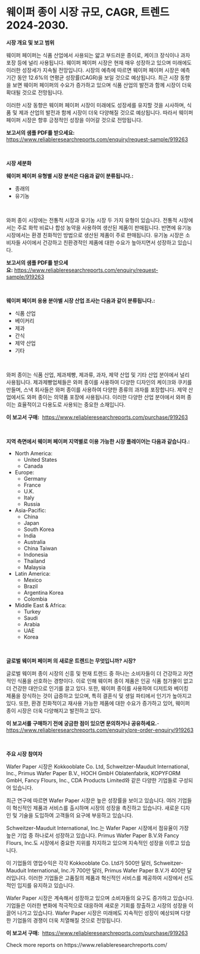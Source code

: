 <p><h1>웨이퍼 종이 시장 규모, CAGR, 트렌드 2024-2030.</h1></p><p><strong>시장 개요 및 보고 범위</strong></p>
<p><p>웨이퍼 페이퍼는 식품 산업에서 사용되는 얇고 부드러운 종이로, 케이크 장식이나 과자 포장 등에 널리 사용됩니다. 웨이퍼 페이퍼 시장은 현재 매우 성장하고 있으며 미래에도 이러한 성장세가 지속될 전망입니다. 시장의 예측에 따르면 웨이퍼 페이퍼 시장은 예측 기간 동안 12.6%의 연평균 성장률(CAGR)을 보일 것으로 예상됩니다. 최근 시장 동향을 보면 웨이퍼 페이퍼의 수요가 증가하고 있으며 식품 산업의 발전과 함께 시장이 더욱 확대될 것으로 전망됩니다.</p><p>이러한 시장 동향은 웨이퍼 페이퍼 시장이 미래에도 성장세를 유지할 것을 시사하며, 식품 및 제과 산업의 발전과 함께 시장이 더욱 다양해질 것으로 예상됩니다. 따라서 웨이퍼 페이퍼 시장은 향후 긍정적인 성장을 이어갈 것으로 전망됩니다.</p></p>
<p><strong>보고서의 샘플 PDF를 받으세요:</strong> <a href="https://www.reliableresearchreports.com/enquiry/request-sample/919263">https://www.reliableresearchreports.com/enquiry/request-sample/919263</a></p>
<p>&nbsp;</p>
<p><strong>시장 세분화</strong></p>
<p><strong>웨이퍼 페이퍼 유형별 시장 분석은 다음과 같이 분류됩니다.:</strong></p>
<p><ul><li>종래의</li><li>유기농</li></ul></p>
<p>&nbsp;</p>
<p><p>와퍼 종이 시장에는 전통적 시장과 유기농 시장 두 가지 유형이 있습니다. 전통적 시장에서는 주로 화학 비료나 합성 농약을 사용하여 생산된 제품이 판매됩니다. 반면에 유기농 시장에서는 환경 친화적인 방법으로 생산된 제품이 주로 판매됩니다. 유기농 시장은 소비자들 사이에서 건강하고 친환경적인 제품에 대한 수요가 높아지면서 성장하고 있습니다.</p></p>
<p><strong>보고서의 샘플 PDF를 받으세요:</strong>&nbsp;<a href="https://www.reliableresearchreports.com/enquiry/request-sample/919263">https://www.reliableresearchreports.com/enquiry/request-sample/919263</a></p>
<p>&nbsp;</p>
<p><strong> 웨이퍼 페이퍼 응용 분야별 시장 산업 조사는 다음과 같이 분류됩니다.:</strong></p>
<p><ul><li>식품 산업</li><li>베이커리</li><li>제과</li><li>간식</li><li>제약 산업</li><li>기타</li></ul></p>
<p>&nbsp;</p>
<p><p>와퍼 종이는 식품 산업, 제과제빵, 제과류, 과자, 제약 산업 및 기타 산업 분야에서 널리 사용됩니다. 제과제빵업체들은 와퍼 종이를 사용하여 다양한 디자인의 케이크와 쿠키를 만들며, 스낵 회사들은 와퍼 종이를 사용하여 다양한 종류의 과자를 포장합니다. 제약 산업에서도 와퍼 종이는 의약품 포장에 사용됩니다. 이러한 다양한 산업 분야에서 와퍼 종이는 효율적이고 다용도로 사용되는 중요한 소재입니다.</p></p>
<p><strong>이 보고서 구매:</strong>&nbsp; <a href="https://www.reliableresearchreports.com/purchase/919263">https://www.reliableresearchreports.com/purchase/919263</a></p>
<p>&nbsp;</p>
<p><strong>지역 측면에서 웨이퍼 페이퍼 지역별로 이용 가능한 시장 플레이어는 다음과 같습니다.:</strong></p>
<p><ul>
    <li>
        North America:
        <ul>
            <li>United States</li>
            <li>Canada</li>
        </ul>
    </li>
    <li>
        Europe:
        <ul>
            <li>Germany</li>
            <li>France</li>
            <li>U.K.</li>
            <li>Italy</li>
            <li>Russia</li>
        </ul>
    </li>
    <li>
        Asia-Pacific:
        <ul>
            <li>China</li>
            <li>Japan</li>
            <li>South Korea</li>
            <li>India</li>
            <li>Australia</li>
            <li>China Taiwan</li>
            <li>Indonesia</li>
            <li>Thailand</li>
            <li>Malaysia</li>
        </ul>
    </li>
    <li>
        Latin America:
        <ul>
            <li>Mexico</li>
            <li>Brazil</li>
            <li>Argentina Korea</li>
            <li>Colombia</li>
        </ul>
    </li>
    <li>
        Middle East & Africa:
        <ul>
            <li>Turkey</li>
            <li>Saudi</li>
            <li>Arabia</li>
            <li>UAE</li>
            <li>Korea</li>
        </ul>
    </li>
    </ul></p>
<p>&nbsp;</p>
<p><strong>글로벌 웨이퍼 페이퍼 의 새로운 트렌드는 무엇입니까? 시장?</strong></p>
<p><p>글로벌 웨이퍼 종이 시장의 신흥 및 현재 트렌드 중 하나는 소비자들이 더 건강하고 자연적인 식품을 선호하는 경향이다. 이로 인해 웨이퍼 종이 제품은 인공 식품 첨가물이 없고 더 건강한 대안으로 인기를 끌고 있다. 또한, 웨이퍼 종이를 사용하여 디저트와 베이킹 제품을 장식하는 것이 급증하고 있으며, 특히 결혼식 및 생일 파티에서 인기가 높아지고 있다. 또한, 환경 친화적이고 재사용 가능한 제품에 대한 수요가 증가하고 있어, 웨이퍼 종이 시장은 더욱 다양해지고 발전하고 있다.</p></p>
<p><strong>이 보고서를 구매하기 전에 궁금한 점이 있으면 문의하거나 공유하세요.</strong>- <a href="https://www.reliableresearchreports.com/enquiry/pre-order-enquiry/919263">https://www.reliableresearchreports.com/enquiry/pre-order-enquiry/919263</a></p>
<p>&nbsp;</p>
<p><strong>주요 시장 참여자</strong></p>
<p><p>Wafer Paper 시장은 Kokkooblate Co. Ltd, Schweitzer-Mauduit International, Inc., Primus Wafer Paper B.V., HOCH GmbH Oblatenfabrik, KOPYFORM GmbH, Fancy Flours, Inc., CDA Products Limited와 같은 다양한 기업들로 구성되어 있습니다. </p><p>최근 연구에 따르면 Wafer Paper 시장은 높은 성장률을 보이고 있습니다. 여러 기업들이 혁신적인 제품과 서비스를 출시하며 시장의 성장을 촉진하고 있습니다. 새로운 디자인 및 기술을 도입하여 고객들의 요구에 부응하고 있습니다.</p><p>Schweitzer-Mauduit International, Inc.는 Wafer Paper 시장에서 점유율이 가장 높은 기업 중 하나로서 성장하고 있습니다. Primus Wafer Paper B.V.와 Fancy Flours, Inc.도 시장에서 중요한 지위를 차지하고 있으며 지속적인 성장을 이루고 있습니다.</p><p>이 기업들의 영업수익은 각각 Kokkooblate Co. Ltd가 500만 달러, Schweitzer-Mauduit International, Inc.가 700만 달러, Primus Wafer Paper B.V.가 400만 달러입니다. 이러한 기업들은 고품질의 제품과 혁신적인 서비스를 제공하여 시장에서 선도적인 입지를 유지하고 있습니다.</p><p>Wafer Paper 시장은 계속해서 성장하고 있으며 소비자들의 요구도 증가하고 있습니다. 기업들은 이러한 변화에 적극적으로 대응하여 새로운 기회를 창출하고 시장의 성장을 이끌어 나가고 있습니다. Wafer Paper 시장은 미래에도 지속적인 성장이 예상되며 다양한 기업들의 경쟁이 더욱 치열해질 것으로 전망됩니다.</p></p>
<p><strong>이 보고서 구매:</strong>&nbsp;&nbsp;<a href="https://www.reliableresearchreports.com/purchase/919263">https://www.reliableresearchreports.com/purchase/919263</a></p>
<p>Check more reports on https://www.reliableresearchreports.com/</p>
